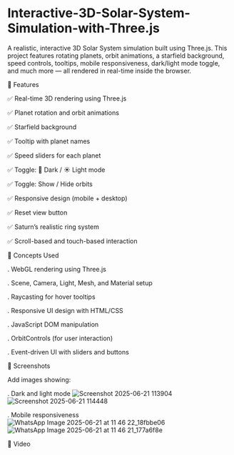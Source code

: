 # Interactive-3D-Solar-System-Simulation-with-Three.js
A realistic, interactive 3D Solar System simulation built using Three.js. This project features rotating planets, orbit animations, a starfield background, speed controls, tooltips, mobile responsiveness, dark/light mode toggle, and much more — all rendered in real-time inside the browser.

🚀 Features

✅ Real-time 3D rendering using Three.js

✅ Planet rotation and orbit animations

✅ Starfield background

✅ Tooltip with planet names

✅ Speed sliders for each planet

✅ Toggle: 🌙 Dark / ☀️ Light mode

✅ Toggle: Show / Hide orbits

✅ Responsive design (mobile + desktop)

✅ Reset view button

✅ Saturn’s realistic ring system

✅ Scroll-based and touch-based interaction

🧠 Concepts Used

. WebGL rendering using Three.js

. Scene, Camera, Light, Mesh, and Material setup

. Raycasting for hover tooltips

. Responsive UI design with HTML/CSS

. JavaScript DOM manipulation

. OrbitControls (for user interaction)

. Event-driven UI with sliders and buttons

📸 Screenshots

Add images showing:

. Dark and light mode
![Screenshot 2025-06-21 113904](https://github.com/user-attachments/assets/f3107bdc-d58f-486f-9abe-f1d64efce174)
![Screenshot 2025-06-21 114448](https://github.com/user-attachments/assets/46938984-7040-40bb-9a42-55f818ee2626)

. Mobile responsiveness
![WhatsApp Image 2025-06-21 at 11 46 22_18fbbe06](https://github.com/user-attachments/assets/705235b1-4d27-4ee0-8b8c-e358376139fc)
![WhatsApp Image 2025-06-21 at 11 46 21_177a6f8e](https://github.com/user-attachments/assets/fcdbdbea-63c3-4d6f-8d93-d49c68199be8)

📸 Video
